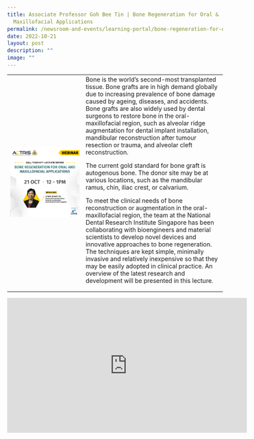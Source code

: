 ```yaml
---
title: Associate Professor Goh Bee Tin | Bone Regeneration for Oral &
  Maxillofacial Applications
permalink: /newsroom-and-events/learning-portal/bone-regeneration-for-oral-maxillofacial-applications/
date: 2022-10-21
layout: post
description: ""
image: ""
---
```

<table>
	<tbody>
		<tr>
			<td style="width:35%">
				<img src="/images/Learning%20Portal/2022/webinar_square-prof-goh-be-tin.png">
			</td>
			<td style="width:65%">
Bone is the world’s second-most transplanted tissue. Bone grafts are in high demand globally due to increasing prevalence of bone damage caused by ageing, diseases, and accidents. Bone grafts are also widely used by dental surgeons to restore bone in the oral-maxillofacial region, such as alveolar ridge augmentation for dental implant installation, mandibular reconstruction after tumour resection or trauma, and alveolar cleft reconstruction.

The current gold standard for bone graft is autogenous bone. The donor site may be at various locations, such as the mandibular ramus, chin, iliac crest, or calvarium.

To meet the clinical needs of bone reconstruction or augmentation in the oral-maxillofacial region, the team at the National Dental Research Institute Singapore has been collaborating with bioengineers and material scientists to develop novel devices and innovative approaches to bone regeneration. The techniques are kept simple, minimally invasive and relatively inexpensive so that they may be easily adopted in clinical practice. An overview of the latest research and development will be presented in this lecture.
			</td>
		</tr>
	</tbody>
</table>

<div class="bp-youtube">
	<iframe allowfullscreen="" allow="accelerometer; autoplay; clipboard-write; encrypted-media; gyroscope; picture-in-picture; web-share" frameborder="0" title="YouTube video player" src="https://www.youtube.com/embed/gHCOGe7hdwY?si=P6dakM0DxDy5j3zz" height="315" width="560">
	</iframe>
</div>